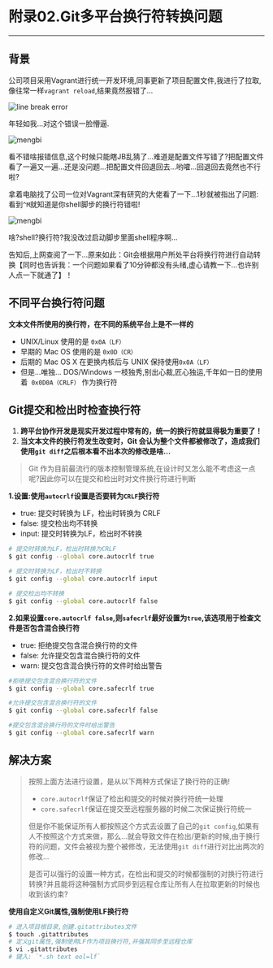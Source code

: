 # 附录02.Git多平台换行符转换问题
---
## 背景
公司项目采用Vagrant进行统一开发环境,同事更新了项目配置文件,我进行了拉取,像往常一样`vagrant reload`,结果竟然报错了...

![line break error](/images/article/git/different-os-line-break.png)

年轻如我...对这个错误一脸懵逼.

![mengbi](/images/article/git/mengbi.jpg)

看不错啥报错信息,这个时候只能瞎JB乱猜了...难道是配置文件写错了?把配置文件看了一遍又一遍...还是没问题...把配置文件回退回去...哟嚯...回退回去竟然也不行啦?

拿着电脑找了公司一位对Vagrant深有研究的大佬看了一下...1秒就被指出了问题:看到`^M`就知道是你shell脚步的换行符错啦!

![mengbi](/images/article/git/mengbi.jpg)

啥?shell?换行符?我没改过启动脚步里面shell程序啊...

告知后,上网查阅了一下...原来如此：Git会根据用户所处平台将换行符进行自动转换【同时也告诉我：一个问题如果看了10分钟都没有头绪,虚心请教一下...也许别人点一下就通了】！

## 不同平台换行符问题
**文本文件所使用的换行符，在不同的系统平台上是不一样的**
- UNIX/Linux 使用的是 `0x0A（LF）`
- 早期的 Mac OS 使用的是 `0x0D（CR）`
- 后期的 Mac OS X 在更换内核后与 UNIX 保持使用`0x0A（LF）`
- 但是...唯独... DOS/Windows 一枝独秀,别出心裁,匠心独运,千年如一日的使用着` 0x0D0A（CRLF）` 作为换行符

## Git提交和检出时检查换行符
1. **跨平台协作开发是现实开发过程中常有的，统一的换行符就显得极为重要了！**
2. **当文本文件的换行符发生改变时，Git 会认为整个文件都被修改了，造成我们使用`git diff`之后根本看不出本次的修改是啥...**

> Git 作为目前最流行的版本控制管理系统,在设计时又怎么能不考虑这一点呢?因此你可以在提交和检出时对文件换行符进行判断

**1.设置:使用`autocrlf`设置是否要转为`CRLF`换行符**
- true: 提交时转换为 LF，检出时转换为 CRLF
- false: 提交检出均不转换
- input: 提交时转换为LF，检出时不转换

```sh
# 提交时转换为LF，检出时转换为CRLF
$ git config --global core.autocrlf true

# 提交时转换为LF，检出时不转换
$ git config --global core.autocrlf input

# 提交检出均不转换
$ git config --global core.autocrlf false
```

**2.如果设置`core.autocrlf false`,则`safecrlf`最好设置为`true`,该选项用于检查文件是否包含混合换行符**
- true: 拒绝提交包含混合换行符的文件
- false: 允许提交包含混合换行符的文件
- warn: 提交包含混合换行符的文件时给出警告
```sh
#拒绝提交包含混合换行符的文件
$ git config --global core.safecrlf true   

#允许提交包含混合换行符的文件
$ git config --global core.safecrlf false   

#提交包含混合换行符的文件时给出警告
$ git config --global core.safecrlf warn
```

## 解决方案
> 按照上面方法进行设置，是从以下两种方式保证了换行符的正确!
> - `core.autocrlf`保证了检出和提交的时候对换行符统一处理
> - `core.safecrlf`保证在提交至远程服务器的时候二次保证换行符统一
>
> 但是你不能保证所有人都按照这个方式去设置了自己的`git config`,如果有人不按照这个方式来做，那么...就会导致文件在检出/更新的时候,由于换行符的问题，文件会被视为整个被修改，无法使用`git diff`进行对比出两次的修改...
>
> 是否可以强行的设置一种方式，在检出和提交的时候都强制的对换行符进行转换?并且能将这种强制方式同步到远程仓库让所有人在拉取更新的时候也收到该约束?

**使用自定义Git属性,强制使用LF换行符**
```sh
# 进入项目根目录,创建.gitattributes文件
$ touch .gitattributes
# 定义git属性,强制使用LF作为项目换行符,并强其同步至远程仓库
$ vi .gitattributes
# 键入: `*.sh text eol=lf`
```